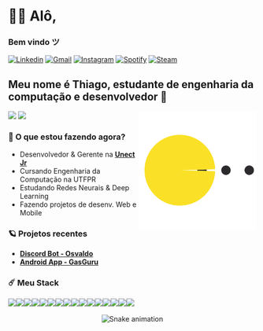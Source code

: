 # 👋🏻 Alô,
### Bem vindo ツ

[![Linkedin](https://img.shields.io/badge/-LinkedIn-blue?style=flat&logo=Linkedin&logoColor=white)](https://www.linkedin.com/in/thiagowaib/)
[![Gmail](https://img.shields.io/badge/-Gmail-c14438?style=flat&logo=Gmail&logoColor=white)](mailto:thiagowaib@gmail.com)
[![Instagram](https://img.shields.io/badge/-Instagram-7f38c1?style=flat&logo=Instagram&logoColor=white)](https://www.instagram.com/thiagowaib/)
[![Spotify](https://img.shields.io/badge/-Spotify-18ad0c?style=flat&logo=Spotify&logoColor=white)](https://open.spotify.com/user/ysosuh5rfp286to7ngkaalisz?si=c5f1b8d48b594dde)
[![Steam](https://img.shields.io/badge/-Steam-1a1a1a?style=flat&logo=Steam&logoColor=white)](https://steamcommunity.com/profiles/76561198081140542/)
## Meu nome é Thiago, estudante de engenharia da computação e desenvolvedor 🚀

<img src="https://raw.githubusercontent.com/Aniket965/Aniket965/master/pacman.svg?sanitize=true" width="47.50%" height="auto" align="right"/>
<img  width="47.50%" src="https://github-readme-stats.vercel.app/api?username=thiagowaib&show_icons=true&theme=aura&include_all_commits=true&count_private=true"/>
<img   width="47.50%" src="https://github-readme-stats.vercel.app/api/top-langs/?username=thiagowaib&layout=compact&theme=aura"/>


### 🌱 O que estou fazendo agora?
* Desenvolvedor & Gerente na **[Unect Jr](https://unect.com.br "Unect Jr")**
* Cursando Engenharia da Computação na UTFPR
* Estudando Redes Neurais & Deep Learning
* Fazendo projetos de desenv. Web e Mobile

### 🪐 Projetos recentes
* **[Discord Bot - Osvaldo](https://github.com/thiagowaib/osvaldo "Discord Bot - Osvaldo")**
* **[Android App - GasGuru](https://github.com/thiagowaib/gasguru "Android App - GasGuru")**

### ☄️ Meu Stack
<img src="https://cdn.jsdelivr.net/gh/devicons/devicon/icons/html5/html5-original.svg" width="6%"><img src="https://cdn.jsdelivr.net/gh/devicons/devicon/icons/css3/css3-original.svg" width="6%"/><img src="https://cdn.jsdelivr.net/gh/devicons/devicon/icons/javascript/javascript-original.svg" width="6%"/><img src="https://cdn.jsdelivr.net/gh/devicons/devicon/icons/nodejs/nodejs-original.svg" width="6%"/><img src="https://cdn.jsdelivr.net/gh/devicons/devicon/icons/react/react-original.svg" width="6%"/><img src="https://cdn.jsdelivr.net/gh/devicons/devicon/icons/yarn/yarn-original.svg" width="6%"/><img src="https://cdn.jsdelivr.net/gh/devicons/devicon/icons/python/python-original.svg" width="6%"/><img src="https://cdn.jsdelivr.net/gh/devicons/devicon/icons/tensorflow/tensorflow-original.svg"  width="6%"/><img src="https://cdn.jsdelivr.net/gh/devicons/devicon/icons/c/c-original.svg" width="6%"/><img src="https://cdn.jsdelivr.net/gh/devicons/devicon/icons/csharp/csharp-original.svg" width="6%"/><img src="https://cdn.jsdelivr.net/gh/devicons/devicon/icons/java/java-original.svg" width="6%"/><img src="https://cdn.jsdelivr.net/gh/devicons/devicon/icons/mongodb/mongodb-original.svg" width="6%"/><img src="https://cdn.jsdelivr.net/gh/devicons/devicon/icons/wordpress/wordpress-plain.svg" width="6%"/><img src="https://cdn.jsdelivr.net/gh/devicons/devicon/icons/git/git-original.svg" width="6%"/><img src="https://img.icons8.com/fluency/50/000000/unity.png" width="6%"/><img src="https://cdn.jsdelivr.net/gh/devicons/devicon/icons/vscode/vscode-original.svg" width="6%"/>

<div align="center">

![Snake animation](https://github.com/thiagowaib/thiagowaib/blob/output/github-contribution-grid-snake.svg)

</div>
